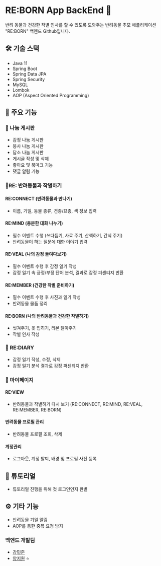 # RE:BORN App BackEnd 🐾
반려 동물과 건강한 작별 인사를 할 수 있도록 도와주는 반려동물 추모 애플리케이션 "RE:BORN" 백엔드 Github입니다.

## 🛠 기술 스택
- Java 11
- Spring Boot
- Spring Data JPA
- Spring Security
- MySQL
- Lombok
- AOP (Aspect Oriented Programming)

## 📂 주요 기능

### 💬 나눔 게시판
- 감정 나눔 게시판
- 봉사 나눔 게시판
- 담소 나눔 게시판
- 게시글 작성 및 삭제
- 좋아요 및 북마크 기능
- 댓글 알림 기능

### 🌈RE: 반려동물과 작별하기
#### RE:CONNECT (반려동물과 만나기)
- 이름, 기일, 동물 종류, 견종/묘종, 색 정보 입력
#### RE:MIND (충분한 대화 나누기)
- 필수 이벤트 수행 (쓰다듬기, 사료 주기, 산책하기, 간식 주기)
- 반려동물이 하는 질문에 대한 이야기 입력
#### RE:VEAL (나의 감정 들여다보기)
- 필수 이벤트 수행 후 감정 일기 작성
- 감정 일기 속 긍정/부정 단어 분석, 결과로 감정 퍼센티지 반환
#### RE:MEMBER (건강한 작별 준비하기)
- 필수 이벤트 수행 후 사진과 일기 작성
- 반려동물 물품 정리
#### RE:BORN (나의 반려동물과 건강한 작별하기)
- 씻겨주기, 옷 입히기, 리본 달아주기
- 작별 인사 작성

### 📓 RE:DIARY
- 감정 일기 작성, 수정, 삭제
- 감정 일기 분석 결과로 감정 퍼센티지 반환

### 🙋 마이페이지
#### RE:VIEW
- 반려동물과 작별하기 다시 보기 (RE:CONNECT, RE:MIND, RE:VEAL, RE:MEMBER, RE:BORN)
#### 반려동물 프로필 관리
- 반려동물 프로필 조회, 삭제
#### 계정관리
- 로그아웃, 계정 탈퇴, 배경 및 프로필 사진 등록

## 🌟 튜토리얼
- 튜토리얼 진행을 위해 첫 로그인인지 판별

## ⚙️ 기타 기능
- 반려동물 기일 알림
- AOP를 통한 중복 요청 방지


### 백엔드 개발팀

- [강민준](https://github.com/MinJunKKang)
- [양지원](https://github.com/persi0815) ⭐
